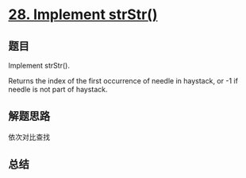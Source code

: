 # [28. Implement strStr()](https://leetcode.com/problems/implement-strstr/)

## 题目
Implement strStr().

Returns the index of the first occurrence of needle in haystack, or -1 if needle is not part of haystack.

## 解题思路
依次对比查找

## 总结



